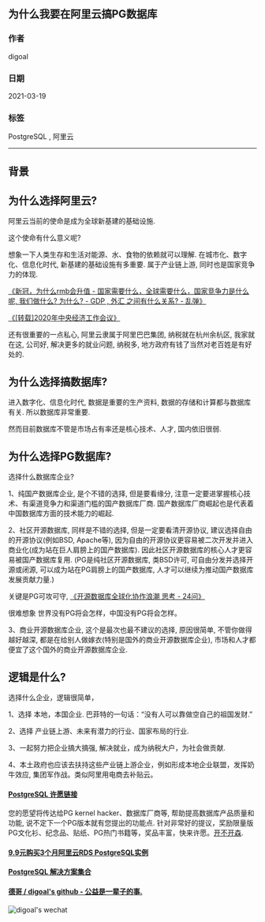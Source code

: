 ## 为什么我要在阿里云搞PG数据库           
               
### 作者               
digoal               
               
### 日期               
2021-03-19                
               
### 标签               
PostgreSQL , 阿里云              
               
----               
               
## 背景               
   
## 为什么选择阿里云?   
   
阿里云当前的使命是成为全球新基建的基础设施.    
   
这个使命有什么意义呢?     
   
想象一下人类生存和生活对能源、水、食物的依赖就可以理解. 在城市化、数字化、信息化时代, 新基建的基础设施有多重要. 属于产业链上游, 同时也是国家竞争力的体现.    
   
[《新冠，为什么rmb会升值 - 国家需要什么，全球需要什么，国家竞争力是什么呢, 我们做什么? 为什么? - GDP , 外汇 之间有什么关系?  - 乱弹》](../202101/20210118_04.md)     
   
[《[转载]2020年中央经济工作会议》](../202012/20201230_01.md)     
   
还有很重要的一点私心, 阿里云隶属于阿里巴巴集团, 纳税就在杭州余杭区, 我家就在这, 公司好, 解决更多的就业问题, 纳税多, 地方政府有钱了当然对老百姓是有好处的.     
      
## 为什么选择搞数据库?   
进入数字化、信息化时代, 数据是重要的生产资料, 数据的存储和计算都与数据库有关. 所以数据库非常重要.    
   
然而目前数据库不管是市场占有率还是核心技术、人才, 国内依旧很弱.     
   
## 为什么选择PG数据库?   
   
选择什么数据库企业?     
   
1、纯国产数据库企业, 是个不错的选择, 但是要看缘分, 注意一定要进掌握核心技术、有渠道竞争力和渠道门槛的国产数据库厂商. 国产数据库厂商崛起也是代表着中国数据库方面的技术能力的崛起.    
   
2、社区开源数据库, 同样是不错的选择, 但是一定要看清开源协议, 建议选择自由的开源协议(例如BSD, Apache等), 因为自由的开源协议更容易被二次开发并进入商业化(成为站在巨人肩膀上的国产数据库). 因此社区开源数据库的核心人才更容易被国产数据库复用.  (PG是纯社区开源数据库, 类BSD许可, 可自由分发并选择开源或闭源, 可以成为站在PG肩膀上的国产数据库, 人才可以继续为推动国产数据库发展贡献力量.)    
  
关键是PG可攻可守, [《开源数据库全球化协作浪潮 思考 - 24问》](../202101/20210120_02.md)    
   
很难想象 世界没有PG将会怎样，中国没有PG将会怎样。   
   
3、商业开源数据库企业, 这个是最次也最不建议的选择, 原因很简单, 不管你做得越好越深, 都是在给别人做嫁衣(特别是国外的商业开源数据库企业), 市场和人才都便宜了这个国外的商业开源数据库企业.     
   
## 逻辑是什么?    
   
选择什么企业，逻辑很简单，   
   
1、选择 本地，本国企业. 巴菲特的一句话：“没有人可以靠做空自己的祖国发财.”  
   
2、选择 产业链上游、未来有潜力的行业、国家布局的行业.   
   
3、一起努力把企业搞大搞强, 解决就业，成为纳税大户，为社会做贡献.   
   
4、本土政府也应该去扶持这些产业链上游企业，例如形成本地企业联盟，发挥奶牛效应, 集团军作战。类似阿里用电商去补贴云。    
   
     
  
#### [PostgreSQL 许愿链接](https://github.com/digoal/blog/issues/76 "269ac3d1c492e938c0191101c7238216")
您的愿望将传达给PG kernel hacker、数据库厂商等, 帮助提高数据库产品质量和功能, 说不定下一个PG版本就有您提出的功能点. 针对非常好的提议，奖励限量版PG文化衫、纪念品、贴纸、PG热门书籍等，奖品丰富，快来许愿。[开不开森](https://github.com/digoal/blog/issues/76 "269ac3d1c492e938c0191101c7238216").  
  
  
#### [9.9元购买3个月阿里云RDS PostgreSQL实例](https://www.aliyun.com/database/postgresqlactivity "57258f76c37864c6e6d23383d05714ea")
  
  
#### [PostgreSQL 解决方案集合](https://yq.aliyun.com/topic/118 "40cff096e9ed7122c512b35d8561d9c8")
  
  
#### [德哥 / digoal's github - 公益是一辈子的事.](https://github.com/digoal/blog/blob/master/README.md "22709685feb7cab07d30f30387f0a9ae")
  
  
![digoal's wechat](../pic/digoal_weixin.jpg "f7ad92eeba24523fd47a6e1a0e691b59")
  
